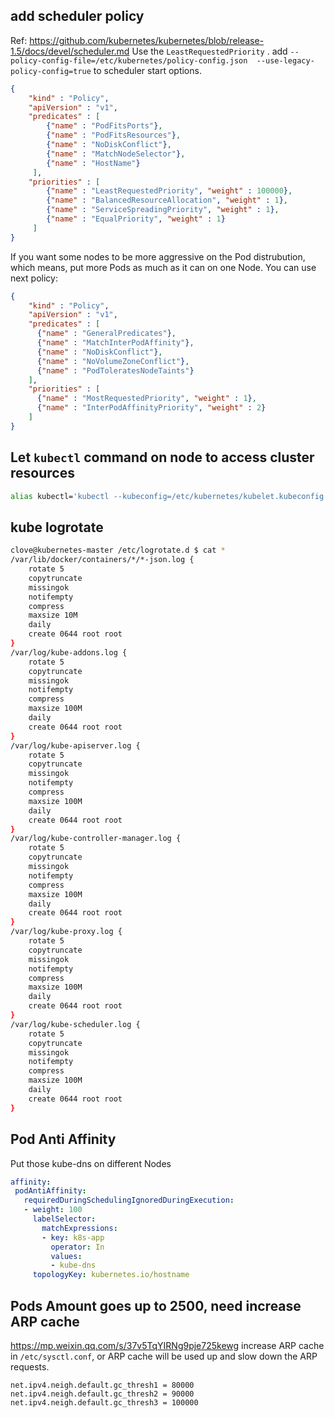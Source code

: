 ## add scheduler policy 
Ref: https://github.com/kubernetes/kubernetes/blob/release-1.5/docs/devel/scheduler.md 
Use the `LeastRequestedPriority` .
add `--policy-config-file=/etc/kubernetes/policy-config.json  --use-legacy-policy-config=true` to scheduler start options. 

```json
{
    "kind" : "Policy",
    "apiVersion" : "v1",
    "predicates" : [
        {"name" : "PodFitsPorts"},
        {"name" : "PodFitsResources"},
        {"name" : "NoDiskConflict"},
        {"name" : "MatchNodeSelector"},
        {"name" : "HostName"}
     ],
    "priorities" : [
        {"name" : "LeastRequestedPriority", "weight" : 100000},
        {"name" : "BalancedResourceAllocation", "weight" : 1},
        {"name" : "ServiceSpreadingPriority", "weight" : 1},
        {"name" : "EqualPriority", "weight" : 1}
     ]
}
```

If you want some nodes to be more aggressive on the Pod distrubution, which means, put more Pods as much as it can on one Node. You can use next policy:
```json
{
    "kind" : "Policy",
    "apiVersion" : "v1",
    "predicates" : [
      {"name" : "GeneralPredicates"},
      {"name" : "MatchInterPodAffinity"},
      {"name" : "NoDiskConflict"},
      {"name" : "NoVolumeZoneConflict"},
      {"name" : "PodToleratesNodeTaints"}
    ],
    "priorities" : [
      {"name" : "MostRequestedPriority", "weight" : 1},
      {"name" : "InterPodAffinityPriority", "weight" : 2}
    ]
}
```


## Let `kubectl` command on node to access cluster resources
```bash
alias kubectl='kubectl --kubeconfig=/etc/kubernetes/kubelet.kubeconfig'
```
## kube logrotate

```bash
clove@kubernetes-master /etc/logrotate.d $ cat *
/var/lib/docker/containers/*/*-json.log {
    rotate 5
    copytruncate
    missingok
    notifempty
    compress
    maxsize 10M
    daily
    create 0644 root root
}
/var/log/kube-addons.log {
    rotate 5
    copytruncate
    missingok
    notifempty
    compress
    maxsize 100M
    daily
    create 0644 root root
}
/var/log/kube-apiserver.log {
    rotate 5
    copytruncate
    missingok
    notifempty
    compress
    maxsize 100M
    daily
    create 0644 root root
}
/var/log/kube-controller-manager.log {
    rotate 5
    copytruncate
    missingok
    notifempty
    compress
    maxsize 100M
    daily
    create 0644 root root
}
/var/log/kube-proxy.log {
    rotate 5
    copytruncate
    missingok
    notifempty
    compress
    maxsize 100M
    daily
    create 0644 root root
}
/var/log/kube-scheduler.log {
    rotate 5
    copytruncate
    missingok
    notifempty
    compress
    maxsize 100M
    daily
    create 0644 root root
}
```

## Pod Anti Affinity
Put those kube-dns on different Nodes
```yml
affinity:
 podAntiAffinity:
   requiredDuringSchedulingIgnoredDuringExecution:
   - weight: 100
     labelSelector:
       matchExpressions:
       - key: k8s-app
         operator: In
         values:
         - kube-dns
     topologyKey: kubernetes.io/hostname
```

## Pods Amount goes up to 2500, need increase ARP cache
https://mp.weixin.qq.com/s/37v5TqYIRNg9pje725kewg 
increase ARP cache in `/etc/sysctl.conf`, or ARP cache will be used up and slow down the ARP requests.
```
net.ipv4.neigh.default.gc_thresh1 = 80000
net.ipv4.neigh.default.gc_thresh2 = 90000
net.ipv4.neigh.default.gc_thresh3 = 100000
```
